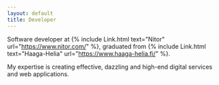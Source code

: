 ```yaml
---
layout: default
title: Developer
---
```

Software developer at {% include Link.html text="Nitor" url="https://www.nitor.com/" %}, graduated from {% include Link.html text="Haaga-Helia" url="https://www.haaga-helia.fi/" %}.

My expertise is creating effective, dazzling and high-end digital services and web applications.
